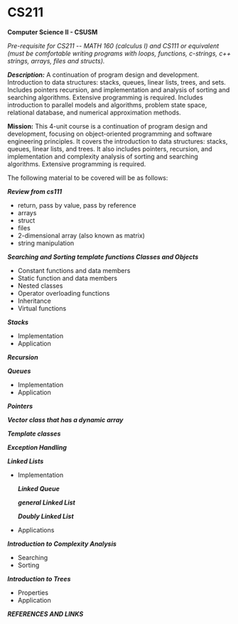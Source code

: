 # CS211
**Computer Science II - CSUSM**

*Pre-requisite for CS211 -- MATH 160 (calculus I) and CS111 or equivalent (must be comfortable writing programs with loops, functions, c-strings, c++ strings, arrays, files and structs).*

***Description:*** A continuation of program design and development.  Introduction to data structures: stacks, queues, linear lists, trees, and sets.  Includes pointers recursion, and implementation and analysis of sorting and searching algorithms.  Extensive programming is required.  Includes introduction to parallel models and algorithms, problem state space, relational database, and numerical approximation methods. 

**Mission:** This 4-unit course is a continuation of program design and development, focusing on object-oriented programming and software engineering principles. It covers the introduction to data structures: stacks, queues, linear lists, and trees. It also includes pointers, recursion, and implementation and complexity analysis of sorting and searching algorithms. Extensive programming is required.

The following material to be covered will be as follows:

***Review from cs111***
- return, pass by value, pass by reference
- arrays
- struct
- files
- 2-dimensional array (also known as matrix)
- string manipulation

***Searching and Sorting 
template functions
Classes and Objects***
- Constant functions and data members
- Static function and data members
- Nested classes
- Operator overloading functions
- Inheritance
- Virtual functions

***Stacks***
- Implementation
- Application

***Recursion***

***Queues***
- Implementation
- Application

***Pointers***

***Vector class that has a dynamic array***

***Template classes***

***Exception Handling***

***Linked Lists***
- Implementation

    ***Linked Queue***

    ***general Linked List***

    ***Doubly Linked List***
- Applications

***Introduction to Complexity Analysis***
- Searching
- Sorting

***Introduction to Trees***
- Properties
- Application

***REFERENCES AND LINKS***


